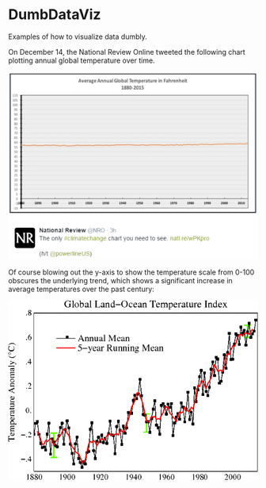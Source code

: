 # DumbDataViz
Examples of how to visualize data dumbly.

On December 14, the National Review Online tweeted the following chart plotting annual global temperature over time.

![Official NASA temperature data](https://raw.githubusercontent.com/brianckeegan/DumbDataViz/master/nro_tweet.PNG)

Of course blowing out the y-axis to show the temperature scale from 0-100 obscures the underlying trend, which shows a significant increase in average temperatures over the past century:

![Official NASA temperature data](https://raw.githubusercontent.com/brianckeegan/DumbDataViz/master/Fig.A2.gif)
